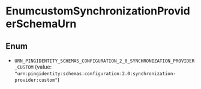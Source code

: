 

# EnumcustomSynchronizationProviderSchemaUrn

## Enum


* `URN_PINGIDENTITY_SCHEMAS_CONFIGURATION_2_0_SYNCHRONIZATION_PROVIDER_CUSTOM` (value: `"urn:pingidentity:schemas:configuration:2.0:synchronization-provider:custom"`)



